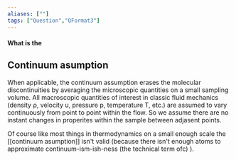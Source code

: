 ```yaml
---
aliases: [""]
tags: ["Question","QFormat3"]
---
```


#### What is the
## Continuum asumption
When applicable, the continuum assumption erases the molecular discontinuities by averaging the microscopic quantities on a small sampling volume. 
All macroscopic quantities of interest in classic fluid mechanics (density ρ, velocity u, pressure p, temperature T, etc.) are assumed to vary continuously from point to point within the flow.
So we assume there are no instant changes in properites within the sample between adjasent points.

Of course like most things in thermodynamics on a small enough scale the [[continuum asumption]] isn't valid (because there isn't enough atoms to approximate continuum-ism-ish-ness (the technical term ofc) ).